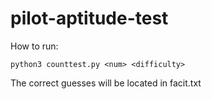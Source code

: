 # pilot-aptitude-test

How to run: 

```
python3 counttest.py <num> <difficulty>
```

The correct guesses will be located in facit.txt
